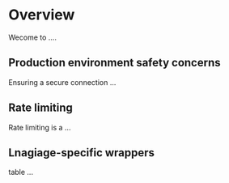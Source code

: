 # Overview

Wecome to ....

## Production environment safety concerns

Ensuring a secure connection ...

## Rate limiting

Rate limiting is a ...

## Lnagiage-specific wrappers

table ...

